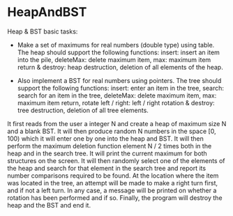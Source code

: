 # HeapAndBST
Heap &amp; BST basic tasks:

* Make a set of maximums for real numbers (double type) using table. The heap should support the following functions:
    insert: insert an item into the pile,
    deleteMax: delete maximum item,
    max: maximum item return &
    destroy: heap destruction, deletion of all elements of the heap.

* Also implement a BST for real numbers using pointers. The tree should support the following functions:
    insert: enter an item in the tree,
    search: search for an item in the tree,
    deleteMax: delete maximum item,
    max: maximum item return,
    rotate left / right: left / right rotation &
    destroy: tree destruction, deletion of all tree elements.


It first reads from the user a integer N and create a heap of maximum size N and a blank BST. It will then produce random N numbers in the space [0, 100) which it will enter one by one into the heap and BST. It will then perform the maximum deletion function element N / 2 times both in the heap and in the search tree. It will print the current maximum for both structures on the screen. It will then randomly select one of the elements of the heap and search for that element in the search tree and report its number comparisons required to be found. At the location where the item was located in the tree, an attempt will be made to make a right turn first, and if not a left turn. In any case, a message will be printed on whether a rotation has been performed and if so. Finally, the program will destroy the heap and the BST and end it.
